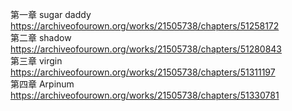 第一章 sugar daddy https://archiveofourown.org/works/21505738/chapters/51258172                                                     
第二章 shadow https://archiveofourown.org/works/21505738/chapters/51280843                                                                
第三章 virgin https://archiveofourown.org/works/21505738/chapters/51311197                                                               
第四章 Arpinum https://archiveofourown.org/works/21505738/chapters/51330781
